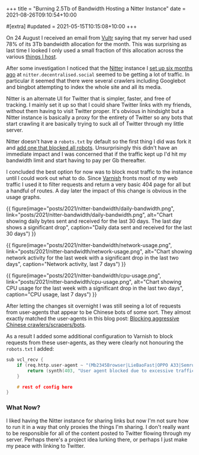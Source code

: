 +++
title = "Burning 2.5Tb of Bandwidth Hosting a Nitter Instance"
date = 2021-08-26T09:10:54+10:00

#[extra]
#updated = 2021-05-15T10:15:08+10:00
+++

On 24 August I received an email from [Vultr] saying that my server had used 78%
of its 3Tb bandwidth allocation for the month. This was surprising as last time
I looked I only used a small fraction of this allocation across the various
[things I host][alpine-docker].

After some investigation I noticed that the [Nitter] instance I [set up six
months ago][nitter-instance] at `nitter.decentralised.social` seemed to be
getting a lot of traffic. In particular it seemed that there were several
crawlers including Googlebot and bingbot attempting to index the whole site and
all its media.

<!-- more -->

Nitter is an alternate UI for Twitter that is simpler, faster, and free of
tracking. I mainly set it up so that I could share Twitter links with my
friends, without them having to visit Twitter proper. It's obvious in hindsight
but a Nitter instance is basically a proxy for the entirety of Twitter so any
bots that start crawling it are basically trying to suck all of Twitter through
my little server.

Nitter doesn't have a `robots.txt` by default so the first thing I did was fork
it and [add one that blocked all robots][robots.txt]. Unsurprisingly this
didn't have an immediate impact and I was concerned that if the traffic kept up
I'd hit my bandwidth limit and start having to pay per Gb thereafter.

I concluded the best option for now was to block most traffic to the instance
until I could work out what to do. Since [Varnish] fronts most of my web
traffic I used it to filter requests and return a very basic 404 page for all
but a handful of routes. A day later the impact of this change is obvious in
the usage graphs.

{{ figure(image="posts/2021/nitter-bandwidth/daily-bandwidth.png", link="posts/2021/nitter-bandwidth/daily-bandwidth.png", alt="Chart showing daily bytes sent and received for the last 30 days. The last day shows a significant drop", caption="Daily data sent and received for the last 30 days") }}

{{ figure(image="posts/2021/nitter-bandwidth/network-usage.png", link="posts/2021/nitter-bandwidth/network-usage.png", alt="Chart showing network activity for the last week with a significant drop in the last two days", caption="Network activity, last 7 days") }}

{{ figure(image="posts/2021/nitter-bandwidth/cpu-usage.png", link="posts/2021/nitter-bandwidth/cpu-usage.png", alt="Chart showing CPU usage for the last week with a significant drop in the last two days", caption="CPU usage, last 7 days") }}

After letting the changes sit overnight I was still seeing a lot of requests
from user-agents that appear to be Chinese bots of some sort. They almost
exactly matched the user-agents in this blog post: [Blocking aggressive Chinese
crawlers/scrapers/bots](https://www.johnlarge.co.uk/blocking-aggressive-chinese-crawlers-scrapers-bots/).

As a result I added some additional configuration to Varnish to block requests
from these user-agents, as they were clearly not honouring the `robots.txt` I
added:

```c
sub vcl_recv {
    if (req.http.user-agent ~ "(Mb2345Browser|LieBaoFast|OPPO A33|SemrushBot)") {
        return (synth(403, "User agent blocked due to excessive traffic."));
    }

    # rest of config here
}
```

### What Now?

I liked having the Nitter instance for sharing links but now I'm not sure how
to run it in a way that only proxies the things I'm sharing. I don't really
want to be responsible for all of the content posted to Twitter flowing through
my server. Perhaps there's a project idea lurking there, or perhaps I just make
my peace with linking to Twitter.

[alpine-docker]: https://www.wezm.net/technical/2019/02/alpine-linux-docker-infrastructure/
[Nitter]: https://github.com/zedeus/nitter
[nitter-instance]: https://decentralised.social/notice/A41E2cjuM14UYFAF7o
[robots.txt]: https://github.com/wezm/nitter/commit/4e7bd7b8853bf36008a3d1e79ee97deaa68743da
[Varnish]: https://varnish-cache.org/
[Vultr]: https://www.vultr.com/?ref=7903263

